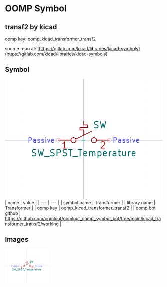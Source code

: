 # OOMP Symbol  
## transf2  by kicad  
  
oomp key: oomp_kicad_transformer_transf2  
  
source repo at: [https://gitlab.com/kicad/libraries/kicad-symbols](https://gitlab.com/kicad/libraries/kicad-symbols)  
## Symbol  
  
[![working.png](working_600.png)](working.png)  
| name | value | 
| --- | --- | 
| symbol name | Transformer | 
| library name | Transformer | 
| oomp key | oomp_kicad_transformer_transf2 | 
| oomp bot github | https://github.com/oomlout/oomlout_oomp_symbol_bot/tree/main/kicad_transformer_transf2/working | 
## Images  
  
[![working.png](working_140.png)](working.png)  
